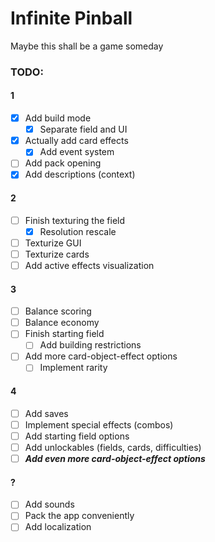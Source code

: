 # Infinite Pinball
Maybe this shall be a game someday

### TODO:
#### 1
- [x] Add build mode
  - [x] Separate field and UI
- [x] Actually add card effects
  - [x] Add event system
- [ ] Add pack opening
- [x] Add descriptions (context)
#### 2
- [ ] Finish texturing the field
  - [x] Resolution rescale
- [ ] Texturize GUI
- [ ] Texturize cards
- [ ] Add active effects visualization
#### 3
- [ ] Balance scoring
- [ ] Balance economy
- [ ] Finish starting field
  - [ ] Add building restrictions
- [ ] Add more card-object-effect options
  - [ ] Implement rarity
#### 4
- [ ] Add saves
- [ ] Implement special effects (combos)
- [ ] Add starting field options
- [ ] Add unlockables (fields, cards, difficulties)
- [ ] ***Add even more card-object-effect options***
#### ?
- [ ] Add sounds
- [ ] Pack the app conveniently
- [ ] Add localization